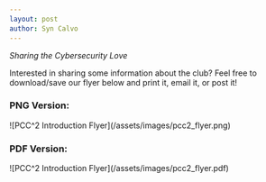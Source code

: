 ```yaml
---
layout: post
author: Syn Calvo
---
```

<em>Sharing the Cybersecurity Love</em>

Interested in sharing some information about the club?  Feel free to download/save our flyer below and print it, email it, or post it!

<h3>PNG Version:</h3>
![PCC^2 Introduction Flyer](/assets/images/pcc2_flyer.png)<br>

<h3>PDF Version:</h3>
![PCC^2 Introduction Flyer](/assets/images/pcc2_flyer.pdf)<br>

